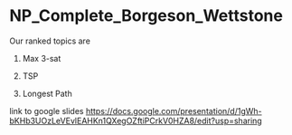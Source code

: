 # NP_Complete_Borgeson_Wettstone

Our ranked topics are
1. Max 3-sat

2. TSP

3. Longest Path


link to google slides https://docs.google.com/presentation/d/1gWh-bKHb3UOzLeVEvlEAHKn1QXegOZftiPCrkV0HZA8/edit?usp=sharing

